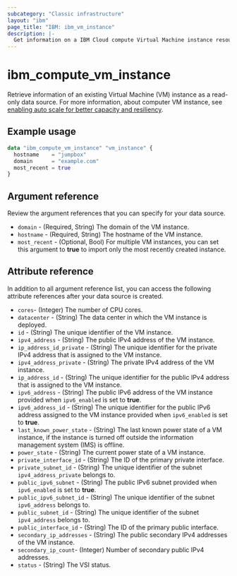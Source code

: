 ```yaml
---
subcategory: "Classic infrastructure"
layout: "ibm"
page_title: "IBM: ibm_vm_instance"
description: |-
  Get information on a IBM Cloud compute Virtual Machine instance resource
---
```


# ibm_compute_vm_instance
Retrieve information of an existing Virtual Machine (VM) instance as a read-only data source. For more information, about computer VM instance, see [enabling auto scale for better capacity and resiliency](https://cloud.ibm.com/docs/cloud-infrastructure?topic=cloud-infrastructure-ha-auto-scale).

## Example usage

```terraform
data "ibm_compute_vm_instance" "vm_instance" {
  hostname    = "jumpbox"
  domain      = "example.com"
  most_recent = true
}
```


## Argument reference
Review the argument references that you can specify for your data source.

- `domain` - (Required, String) The domain of the VM instance.
- `hostname` - (Required, String) The hostname of the VM instance.
- `most_recent` - (Optional, Bool) For multiple VM instances, you can set this argument to **true** to import only the most recently created instance.


## Attribute reference
In addition to all argument reference list, you can access the following attribute references after your data source is created.

- `cores`- (Integer) The number of CPU cores.
- `datacenter` - (String) The data center in which the VM instance is deployed.
- `id` - (String) The unique identifier of the VM instance.
- `ipv4_address` - (String) The public IPv4 address of the VM instance.
- `ip_address_id_private` - (String) The unique identifier for the private IPv4 address that is assigned to the VM instance.
- `ipv4_address_private` - (String) The private IPv4 address of the VM instance.
- `ip_address_id` - (String) The unique identifier for the public IPv4 address that is assigned to the VM instance.
- `ipv6_address` - (String) The public IPv6 address of the VM instance provided when `ipv6_enabled` is set to **true**.
- `ipv6_address_id` - (String) The unique identifier for the public IPv6 address assigned to the VM instance provided when `ipv6_enabled` is set to **true**.
- `last_known_power_state` - (String) The last known power state of a VM instance, if the instance is turned off outside the information management system (IMS) is offline.
- `power_state` - (String) The current power state of a VM instance.
- `private_interface_id` - (String) The ID of the primary private interface.
- `private_subnet_id` - (String) The unique identifier of the subnet `ipv4_address_private` belongs to.
- `public_ipv6_subnet` - (String) The public IPv6 subnet provided when `ipv6_enabled` is set to **true**.
- `public_ipv6_subnet_id` - (String) The unique identifier of the subnet `ipv6_address` belongs to.
- `public_subnet_id` - (String) The unique identifier of the subnet `ipv4_address` belongs to.
- `public_interface_id` - (String) The ID of the primary public interface.
- `secondary_ip_addresses` - (String) The public secondary IPv4 addresses of the VM instance.
- `secondary_ip_count`- (Integer) Number of secondary public IPv4 addresses.
- `status` - (String) The VSI status.
